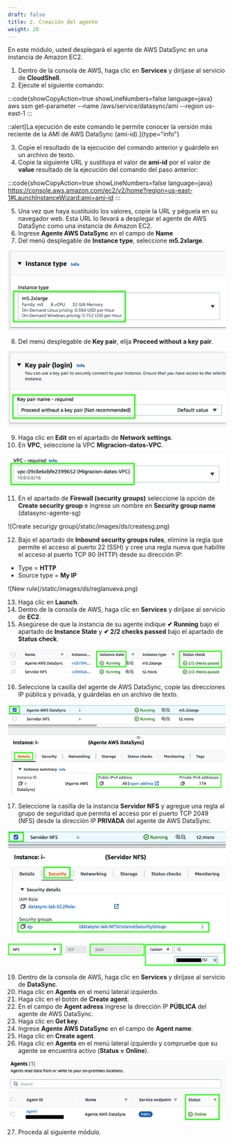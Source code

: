 ```yaml
---
draft: false
title: 2. Creación del agente
weight: 20
---
```

En este módulo, usted desplegará el agente de AWS DataSync en una instancia de Amazon EC2.

1. Dentro de la consola de AWS, haga clic en **Services** y diríjase al servicio de **CloudShell**.
2. Ejecute el siguiente comando:

:::code{showCopyAction=true showLineNumbers=false language=java}
aws ssm get-parameter --name /aws/service/datasync/ami --region us-east-1
:::

::alert[La ejecución de este comando le permite conocer la versión más reciente de la AMI de AWS DataSync (ami-id).]{type="info"}

3. Copie el resultado de la ejecución del comando anterior y guárdelo en un archivo de texto.
4. Copie la siguiente URL y sustituya el valor de **ami-id** por el valor de **value** resultado de la ejecución del comando del paso anterior:

:::code{showCopyAction=true showLineNumbers=false language=java}
https://console.aws.amazon.com/ec2/v2/home?region=us-east-1#LaunchInstanceWizard:ami=ami-id
:::

5. Una vez que haya sustituido los valores, copie la URL y péguela en su navegador web. Esta URL lo llevará a desplegar el agente de AWS DataSync como una instancia de Amazon EC2.
6. Ingrese **Agente AWS DataSync** en el campo de **Name**
7. Del menú desplegable de **Instance type**, seleccione **m5.2xlarge**.

![Tipo de instancia](/static/images/ds/instancetype.png)

8. Del menú desplegable de **Key pair**, elija **Proceed without a key pair**.

![Proceed without a key pair](/static/images/ds/nokeypair.png)

9. Haga clic en **Edit** en el apartado de **Network settings**.
10. En **VPC**, seleccione la VPC **Migracion-datos-VPC**.

![VPC](/static/images/ds/requiredvpc.png)

11. En el apartado de **Firewall (security groups)** seleccione la opción de **Create security group** e ingrese un nombre en **Security group name** (datasync-agente-sg)

![Create securigy group(/static/images/ds/createsg.png)

12. Bajo el apartado de **Inbound security groups rules**, elimine la regla que permite el acceso al puerto 22 (SSH) y cree una regla nueva que habilite el acceso al puerto TCP 80 (HTTP) desde su dirección IP: 

* Type = **HTTP**
* Source type = **My IP**

![New rule(/static/images/ds/reglanueva.png)

13. Haga clic en **Launch**.
14. Dentro de la consola de AWS, haga clic en **Services** y diríjase al servicio de **EC2**.
15. Asegúrese de que la instancia de su agente indique **✔ Running** bajo el apartado de **Instance State** y **✔ 2/2 checks passed** bajo el apartado de **Status check**.

![Status check passed (2/2)](/static/images/ds/statuscheck.png)

16. Seleccione la casilla del agente de AWS DataSync, copie las direcciones IP pública y privada, y guárdelas en un archivo de texto.

![IPs)](/static/images/ds/direccionesip.png)

17. Seleccione la casilla de la instancia **Servidor NFS** y agregue una regla al grupo de seguridad que permita el acceso por el puerto TCP 2049 (NFS) desde la dirección IP **PRIVADA** del agente de AWS DataSync.

![Habilitar puerto 2049](/static/images/ds/sg.png)

![Habilitar puerto 2049](/static/images/ds/puerto2049.png)

19. Dentro de la consola de AWS, haga clic en **Services** y diríjase al servicio de **DataSync**.
20. Haga clic en **Agents** en el menú lateral izquierdo.
21. Haga clic en el botón de **Create agent**.
22. En el campo de **Agent adress** ingrese la dirección IP **PÚBLICA** del agente de AWS DataSync.
23. Haga clic en **Get key**.
24. Ingrese **Agente AWS DataSync** en el campo de **Agent name**.
25. Haga clic en **Create agent**.
26. Haga clic en **Agents** en el menú lateral izquierdo y compruebe que su agente se encuentra activo (**Status = Online**).


![Agente en línea](/static/images/ds/agenteenlinea.png)

27. Proceda al siguiente módulo.